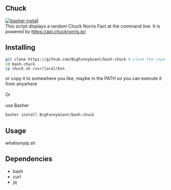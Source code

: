 ## Chuck
 [![basher install](https://www.basher.it/assets/logo/basher_install.svg)](https://www.basher.it/package/)\
This script displays a random Chuck Norris Fact at the command line.
It is powered by https://api.chucknorris.io/
## Installing

```bash
git clone https://github.com/BigFunnyGiant/bash-chuck # clone the repository
cd bash-chuck
cp chuck.sh /usr/local/bin
```
or copy it to somewhere you like, maybe in the PATH so you can execute it from anywhere\
\
Or\
\
use Basher
```bash
basher install BigFunnyGiant/bash-chuck
```

## Usage
whatismyip.sh

## Dependencies
- bash
- curl
- jq
